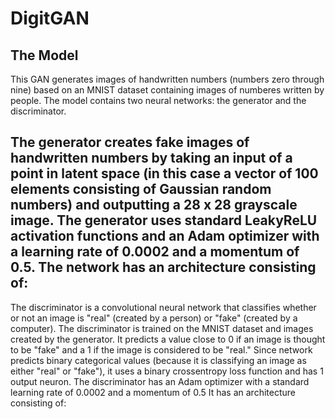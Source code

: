 # DigitGAN
## The Model
This GAN generates images of handwritten numbers (numbers zero through nine) based on an MNIST dataset containing images of numberes written by people. The model contains two neural networks: the generator and the discriminator. 

The generator creates fake images of handwritten numbers by taking an input of a point in latent space (in this case a vector of 100 elements consisting of Gaussian random numbers) and outputting a 28 x 28 grayscale image. The generator uses standard LeakyReLU activation functions and an Adam optimizer with a learning rate of 0.0002 and a momentum of 0.5. The network has an architecture consisting of:
- 

The discriminator is a convolutional neural network that classifies whether or not an image is "real" (created by a person) or "fake" (created by a computer). The discriminator is trained on the MNIST dataset and images created by the generator. It predicts a value close to 0 if an image is thought to be "fake" and a 1 if the image is considered to be "real." Since network predicts binary categorical values (because it is classifying an image as either "real" or "fake"), it uses a binary crossentropy loss function and has 1 output neuron. The discriminator has an Adam optimizer with a standard learning rate of 0.0002 and a momentum of 0.5 It has an architecture consisting of:

